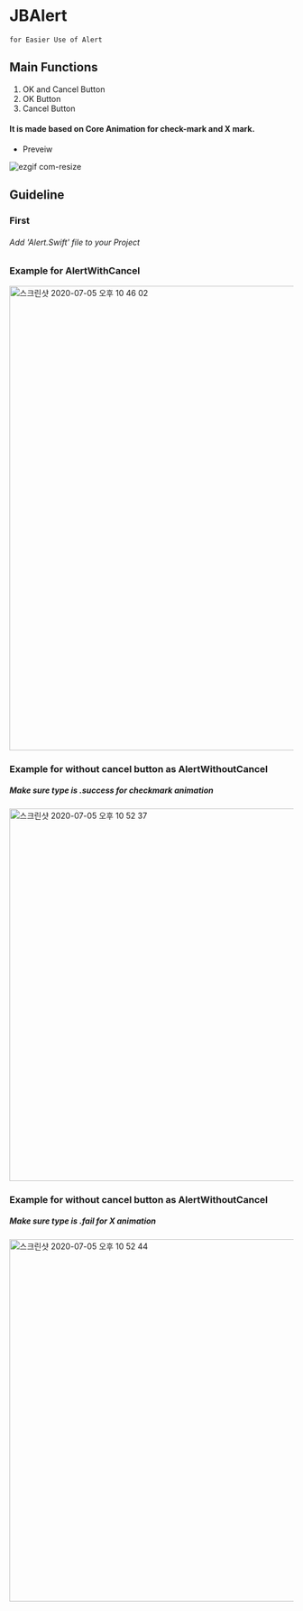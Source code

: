 # JBAlert 
`for Easier Use of Alert`



## Main Functions
1. OK and Cancel Button
2. OK Button
3. Cancel Button

#### It is made based on Core Animation for check-mark and X mark.

- Preveiw

![ezgif com-resize](https://user-images.githubusercontent.com/52398126/79315359-c13db200-7f3d-11ea-9a64-d9e856d14ae8.gif)

## Guideline

### First
###### Add 'Alert.Swift' file to your Project

### Example for AlertWithCancel
<img width="823" alt="스크린샷 2020-07-05 오후 10 46 02" src="https://user-images.githubusercontent.com/52398126/86534193-5f279400-bf11-11ea-8853-ab8d0067f209.png">

### Example for without cancel button as AlertWithoutCancel
##### Make sure type is .success for checkmark animation
<img width="660" alt="스크린샷 2020-07-05 오후 10 52 37" src="https://user-images.githubusercontent.com/52398126/86534294-4f5c7f80-bf12-11ea-859e-79d447536e71.png">

### Example for without cancel button as AlertWithoutCancel
##### Make sure type is .fail for X animation
<img width="642" alt="스크린샷 2020-07-05 오후 10 52 44" src="https://user-images.githubusercontent.com/52398126/86534313-6b602100-bf12-11ea-9ac5-298ed96eb820.png">
